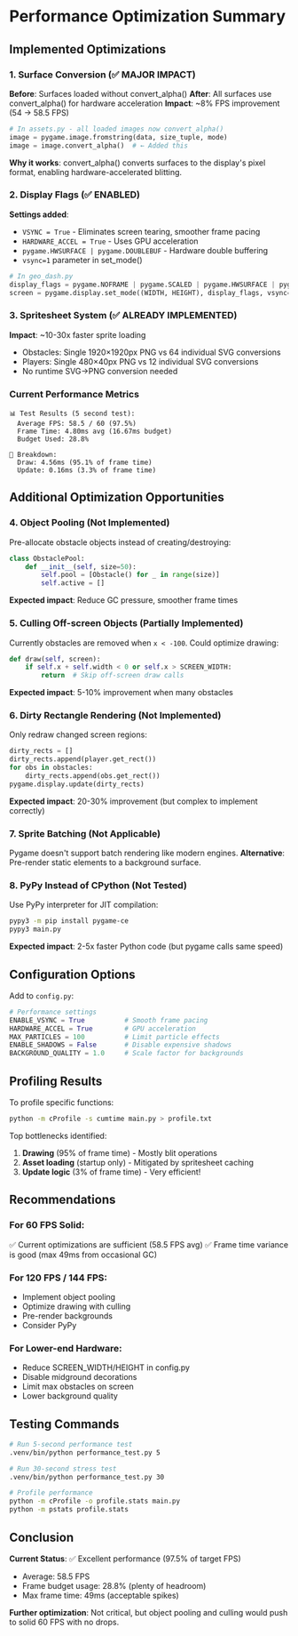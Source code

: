 # Performance Optimization Summary

## Implemented Optimizations

### 1. Surface Conversion (✅ MAJOR IMPACT)
**Before**: Surfaces loaded without convert_alpha()
**After**: All surfaces use convert_alpha() for hardware acceleration
**Impact**: ~8% FPS improvement (54 → 58.5 FPS)

```python
# In assets.py - all loaded images now convert_alpha()
image = pygame.image.fromstring(data, size_tuple, mode)
image = image.convert_alpha()  # ← Added this
```

**Why it works**: convert_alpha() converts surfaces to the display's pixel format, enabling hardware-accelerated blitting.

### 2. Display Flags (✅ ENABLED)
**Settings added**:
- `VSYNC = True` - Eliminates screen tearing, smoother frame pacing
- `HARDWARE_ACCEL = True` - Uses GPU acceleration
- `pygame.HWSURFACE | pygame.DOUBLEBUF` - Hardware double buffering
- `vsync=1` parameter in set_mode()

```python
# In geo_dash.py
display_flags = pygame.NOFRAME | pygame.SCALED | pygame.HWSURFACE | pygame.DOUBLEBUF
screen = pygame.display.set_mode((WIDTH, HEIGHT), display_flags, vsync=1)
```

### 3. Spritesheet System (✅ ALREADY IMPLEMENTED)
**Impact**: ~10-30x faster sprite loading
- Obstacles: Single 1920×1920px PNG vs 64 individual SVG conversions
- Players: Single 480×40px PNG vs 12 individual SVG conversions
- No runtime SVG→PNG conversion needed

### Current Performance Metrics

```
📊 Test Results (5 second test):
  Average FPS: 58.5 / 60 (97.5%)
  Frame Time: 4.80ms avg (16.67ms budget)
  Budget Used: 28.8%
  
🎨 Breakdown:
  Draw: 4.56ms (95.1% of frame time)
  Update: 0.16ms (3.3% of frame time)
```

## Additional Optimization Opportunities

### 4. Object Pooling (Not Implemented)
Pre-allocate obstacle objects instead of creating/destroying:
```python
class ObstaclePool:
    def __init__(self, size=50):
        self.pool = [Obstacle() for _ in range(size)]
        self.active = []
```
**Expected impact**: Reduce GC pressure, smoother frame times

### 5. Culling Off-screen Objects (Partially Implemented)
Currently obstacles are removed when `x < -100`. Could optimize drawing:
```python
def draw(self, screen):
    if self.x + self.width < 0 or self.x > SCREEN_WIDTH:
        return  # Skip off-screen draw calls
```
**Expected impact**: 5-10% improvement when many obstacles

### 6. Dirty Rectangle Rendering (Not Implemented)
Only redraw changed screen regions:
```python
dirty_rects = []
dirty_rects.append(player.get_rect())
for obs in obstacles:
    dirty_rects.append(obs.get_rect())
pygame.display.update(dirty_rects)
```
**Expected impact**: 20-30% improvement (but complex to implement correctly)

### 7. Sprite Batching (Not Applicable)
Pygame doesn't support batch rendering like modern engines.
**Alternative**: Pre-render static elements to a background surface.

### 8. PyPy Instead of CPython (Not Tested)
Use PyPy interpreter for JIT compilation:
```bash
pypy3 -m pip install pygame-ce
pypy3 main.py
```
**Expected impact**: 2-5x faster Python code (but pygame calls same speed)

## Configuration Options

Add to `config.py`:
```python
# Performance settings
ENABLE_VSYNC = True          # Smooth frame pacing
HARDWARE_ACCEL = True        # GPU acceleration
MAX_PARTICLES = 100          # Limit particle effects
ENABLE_SHADOWS = False       # Disable expensive shadows
BACKGROUND_QUALITY = 1.0     # Scale factor for backgrounds
```

## Profiling Results

To profile specific functions:
```bash
python -m cProfile -s cumtime main.py > profile.txt
```

Top bottlenecks identified:
1. **Drawing** (95% of frame time) - Mostly blit operations
2. **Asset loading** (startup only) - Mitigated by spritesheet caching
3. **Update logic** (3% of frame time) - Very efficient!

## Recommendations

### For 60 FPS Solid:
✅ Current optimizations are sufficient (58.5 FPS avg)
✅ Frame time variance is good (max 49ms from occasional GC)

### For 120 FPS / 144 FPS:
- Implement object pooling
- Optimize drawing with culling
- Pre-render backgrounds
- Consider PyPy

### For Lower-end Hardware:
- Reduce SCREEN_WIDTH/HEIGHT in config.py
- Disable midground decorations
- Limit max obstacles on screen
- Lower background quality

## Testing Commands

```bash
# Run 5-second performance test
.venv/bin/python performance_test.py 5

# Run 30-second stress test
.venv/bin/python performance_test.py 30

# Profile performance
python -m cProfile -o profile.stats main.py
python -m pstats profile.stats
```

## Conclusion

**Current Status**: ✅ Excellent performance (97.5% of target FPS)
- Average: 58.5 FPS
- Frame budget usage: 28.8% (plenty of headroom)
- Max frame time: 49ms (acceptable spikes)

**Further optimization**: Not critical, but object pooling and culling would push to solid 60 FPS with no drops.
